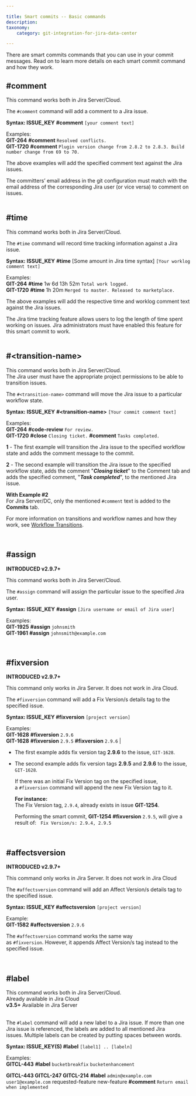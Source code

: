 ```yaml
---

title: Smart commits -- Basic commands
description:
taxonomy:
    category: git-integration-for-jira-data-center

---
```

There are smart commits commands that you can use in your commit messages. Read on to learn more details on each smart commit command and how they work.

## \#comment

<div class="bbb-callout bbb--info">
    <div class="irow">
    <div class="ilogobox">
        <span class="logoimg"></span>
    </div>
    <div class="imsgbox">
        This command works both in Jira Server/Cloud.
    </div>
    </div>
</div>

The `#comment` command will add a comment to a Jira issue.

**Syntax: ISSUE\_KEY** **#comment** `[your comment text]`

Examples:<br>
**GIT-264** **\#comment** `Resolved conflicts.`<br>
**GIT-1720** **\#comment** `Plugin version change from 2.8.2 to 2.8.3. Build number change from 69 to 70.`<br>

The above examples will add the specified comment text against the Jira issues.

<div class="bbb-callout bbb--alert">
    <div class="irow">
    <div class="ilogobox">
        <span class="logoimg"></span>
    </div>
    <div class="imsgbox">
        The committers’ email address in the git configuration must match with the email address of the corresponding Jira user (or vice versa) to comment on issues.
    </div>
    </div>
</div>
<br>

## \#time

<div class="bbb-callout bbb--info">
    <div class="irow">
    <div class="ilogobox">
        <span class="logoimg"></span>
    </div>
    <div class="imsgbox">
        This command works both in Jira Server/Cloud.
    </div>
    </div>
</div>

The `#time` command will record time tracking information against a Jira issue.

**Syntax:** **ISSUE\_KEY** **\#time** \[Some amount in Jira time syntax\] `[Your worklog comment text]`

Examples:<br>
**GIT-264** **\#time** 1w 6d 13h 52m `Total work logged.`<br>
**GIT-1720** **\#time** 1h 20m `Merged to master. Released to marketplace.`

The above examples will add the respective time and worklog comment text against the Jira issues.

<div class="bbb-callout bbb--tip">
    <div class="irow">
    <div class="ilogobox">
        <span class="logoimg"></span>
    </div>
    <div class="imsgbox">
        The Jira time tracking feature allows users to log the length of time spent working on issues. Jira administrators must have enabled this feature for this smart commit to work.
    </div>
    </div>
</div>
<br>

## \#\<transition-name\>

<div class="bbb-callout bbb--info">
    <div class="irow">
    <div class="ilogobox">
        <span class="logoimg"></span>
    </div>
    <div class="imsgbox">
        This command works both in Jira Server/Cloud.
    </div>
    </div>
</div>

<div class="bbb-callout bbb--alert">
    <div class="irow">
    <div class="ilogobox">
        <span class="logoimg"></span>
    </div>
    <div class="imsgbox">
        The Jira user must have the appropriate project permissions to be able to transition issues.
    </div>
    </div>
</div>

The `#<transition-name>` command will move the Jira issue to a particular workflow state.

**Syntax:** **ISSUE\_KEY** **\#\<transition-name\>** `[Your commit comment text]`

Examples:<br>
**GIT-264** **\#code-review** `For review.`<br>
**GIT-1720** **\#close** `Closing ticket.` **\#comment** `Tasks completed.`

**1** - The first example will transition the Jira issue to the specified workflow state and adds the comment message to the commit.

**2** - The second example will transition the Jira issue to the specified workflow state, adds the comment "_**Closing ticket**_" to the Comment tab and adds the specified comment, "_**Task completed**_", to the mentioned Jira issue.

<div class="bbb-callout bbb--info">
    <div class="irow">
    <div class="ilogobox">
        <span class="logoimg"></span>
    </div>
    <div class="imsgbox">
        <b>With Example #2</b><br>
        For Jira Server/DC, only the mentioned <code>#comment</code> text is added to the <b>Commits</b> tab.
    </div>
    </div>
</div>

For more information on transitions and workflow names and how they work, see [Workflow Transitions](/git-integration-for-jira-data-center/workflow-transitions-gij-self-managed/).

<br>

## \#assign

**INTRODUCED v2.9.7+**

<div class="bbb-callout bbb--info">
    <div class="irow">
    <div class="ilogobox">
        <span class="logoimg"></span>
    </div>
    <div class="imsgbox">
        This command works both in Jira Server/Cloud.
    </div>
    </div>
</div>

The `#assign` command will assign the particular issue to the specified Jira user.

**Syntax:** **ISSUE\_KEY** **\#assign** `[Jira username or email of Jira user]`

Examples:<br>
**GIT-1925** **\#assign** `johnsmith`<br>
**GIT-1961** **\#assign** `johnsmith@example.com`

<br>

## \#fixversion

**INTRODUCED v2.9.7+**

<div class="bbb-callout bbb--info">
    <div class="irow">
    <div class="ilogobox">
        <span class="logoimg"></span>
    </div>
    <div class="imsgbox">
        This command only works in Jira Server. It does not work in Jira Cloud.
    </div>
    </div>
</div>

The `#fixversion` command will add a Fix Version/s details tag to the specified issue.

**Syntax: ISSUE\_KEY \#fixversion** `[project version]`

Examples:<br>
**GIT-1628** **\#fixversion** `2.9.6`<br>
**GIT-1628** **\#fixversion** `2.9.5` **\#fixversion** `2.9.6` |

*   The first example adds fix version tag **2.9.6** to the issue, `GIT-1628`.

*   The second example adds fix version tags **2.9.5** and **2.9.6** to the issue, `GIT-1628`.

    If there was an initial Fix Version tag on the specified issue, a `#fixversion` command will append the new Fix Version tag to it.
    
    **For instance:**<br>
    The Fix Version tag, `2.9.4`, already exists in issue **GIT-1254**.
    
    Performing the smart commit, **GIT-1254** **\#fixversion** `2.9.5`, will give a result of: &nbsp; `Fix Version/s: 2.9.4, 2.9.5`

<br>

## \#affectsversion

**INTRODUCED v2.9.7+**

<div class="bbb-callout bbb--info">
    <div class="irow">
    <div class="ilogobox">
        <span class="logoimg"></span>
    </div>
    <div class="imsgbox">
        This command only works in Jira Server. It does not work in Jira Cloud
    </div>
    </div>
</div>

The `#affectsversion` command will add an Affect Version/s details tag to the specified issue.

**Syntax: ISSUE\_KEY \#affectsversion** `[project version]`

Example:<br>
**GIT-1582** **\#affectsversion** `2.9.6`

The `#affectsversion` command works the same way as `#fixversion`. However, it appends Affect Version/s tag instead to the specified issue.

<br>

## \#label

<div class="bbb-callout bbb--info">
    <div class="irow">
    <div class="ilogobox">
        <span class="logoimg"></span>
    </div>
    <div class="imsgbox">
        This command works both in Jira Server/Cloud.
    </div>
    </div>
</div>

<div class="bbb-callout bbb--tip">
    <div class="irow">
    <div class="ilogobox">
        <span class="logoimg"></span>
    </div>
    <div class="imsgbox">
        Already available in Jira Cloud<br>
        <b>v3.5+</b> Available in Jira Server
    </div>
    </div>
</div>
<br>

The `#label` command will add a new label to a Jira issue. If more than one Jira issue is referenced, the labels are added to all mentioned Jira issues. Multiple labels can be created by putting spaces between words.

**Syntax: ISSUE\_KEY(S) \#label** `[label1] .. [labeln]`

Examples:<br>
**GITCL-443** **\#label** `bucketbreakfix` `bucketenhancement`<br>

**GITCL-443 GITCL-247 GITCL-214** **\#label** `admin@example.com` `user1@example.com` requested-feature new-feature **\#comment** `Return email when implemented`


